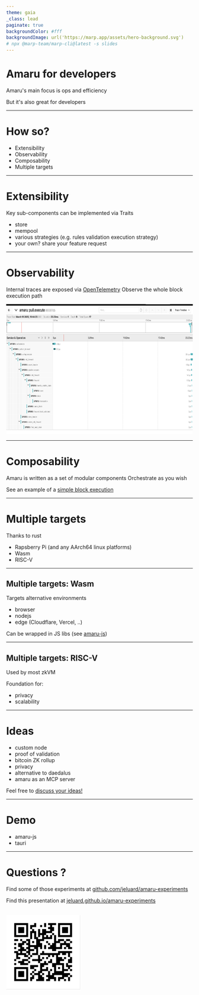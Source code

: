 ```yaml
---
theme: gaia
_class: lead
paginate: true
backgroundColor: #fff
backgroundImage: url('https://marp.app/assets/hero-background.svg')
# npx @marp-team/marp-cli@latest -s slides
---
```


# **Amaru for developers**

Amaru's main focus is ops and efficiency

But it's also great for developers

---

# How so?

* Extensibility
* Observability
* Composability
* Multiple targets

---

# Extensibility

Key sub-components can be implemented via Traits

* store
* mempool
* various strategies (e.g. rules validation execution strategy)
* your own? share your feature request

---

# Observability

Internal traces are exposed via [OpenTelemetry](https://opentelemetry.io/)
Observe the whole block execution path

<img src="assets/traces.png" width="800" height="350" />

---

# Composability

Amaru is written as a set of modular components
Orchestrate as you wish

See an example of a [simple block execution](https://github.com/jeluard/amaru-experiments/tree/main/standalone/src/main.rs)

---

# Multiple targets

Thanks to rust

* Rapsberry Pi (and any AArch64 linux platforms)
* Wasm
* RISC-V

---

## Multiple targets: Wasm

Targets alternative environments

* browser
* nodejs
* edge (Cloudflare, Vercel, ..)

Can be wrapped in JS libs (see [amaru-js](https://github.com/jeluard/amaru-js))

---

## Multiple targets: RISC-V

Used by most zkVM

Foundation for:
* privacy
* scalability

---

# Ideas

* custom node
* proof of validation
* bitcoin ZK rollup
* privacy
* alternative to daedalus
* amaru as an MCP server

Feel free to [discuss your ideas!](https://github.com/pragma-org/amaru/discussions/60)

---

# Demo

* amaru-js
* tauri

---

# Questions ?

Find some of those experiments at [github.com/jeluard/amaru-experiments](https://github.com/jeluard/amaru-experiments)

Find this presentation at [jeluard.github.io/amaru-experiments](https://jeluard.github.io/amaru-experiments)

<br />
<img src="assets/link.png" width="200" height="200" />
